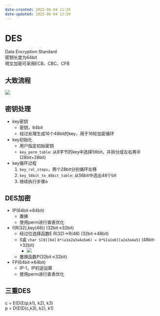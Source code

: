 ```yaml
---
date-created: 2022-06-04 11:25
date-updated: 2022-06-04 12:29
---
```


# DES

Data Encryption Standard  
密钥长度为64bit  
明文加密可采用ECB、CBC、CFB  

## 大致流程

![](https://s2.loli.net/2022/04/02/cQjivrnl1ZwLfuJ.png)

## 密钥处理

- key密钥
    - 密钥，64bit
    - 经过处理生成16个48bit的key，用于16轮加密循环
- key初始化
    - 用户指定初始密钥
    - `key_perm_table`: 从8字节的key中选择56bit，并拆分成左右两半(28bit+28bit)
- key循环过程
    1. `key_rol_steps`，两个28bit分别循环左移
    2. `key_56bit_to_48bit_table`: 从56bit中选出48个bit
    3. 继续执行步骤a

## DES加密

- IP(64bit->64bit)
    - 置换
    - 使用perm进行查表优化
- f(R(32),key(48)) (32bit->32bit)
    - 经过位选择函数E R(32)->R(48) (32bit->48bit)
    - S盒 `char S[8][64]` `8*(a1a2a3a4a5a6) = 8*S[a1a6][a2a3a4a5]` (48bit->32bit)
        - ![](https://zerokei-imgurl.oss-cn-hangzhou.aliyuncs.com/img/20220604121538.png)
    - 置换函数P(32bit->32bit)
- FP(64bit->64bit)
    - IP-1，IP的逆运算
    - 使用perm进行查表优化

## 三重DES

c = E(D(E(p,k1), k2), k3)  
p = D(E(D(c,k3), k2), k1)
